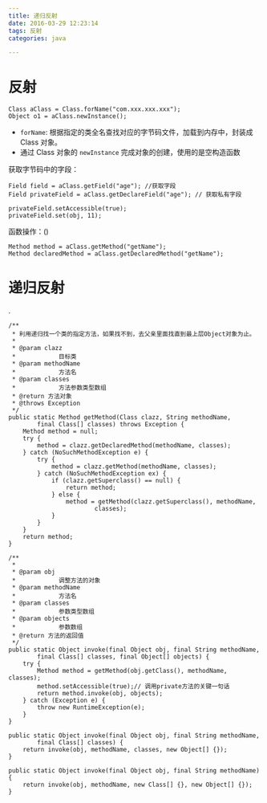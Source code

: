 ```yaml
---
title: 递归反射
date: 2016-03-29 12:23:14
tags: 反射
categories: java

---
```


# 反射

```
Class aClass = Class.forName("com.xxx.xxx.xxx");
Object o1 = aClass.newInstance();
```

- `forName`: 根据指定的类全名查找对应的字节码文件，加载到内存中，封装成 Class 对象。
- 通过 Class 对象的 `newInstance` 完成对象的创建，使用的是空构造函数

获取字节码中的字段：

```
Field field = aClass.getField("age"); //获取字段
Field privateField = aClass.getDeclareField("age"); // 获取私有字段

privateField.setAccessible(true);
privateField.set(obj, 11);
```

函数操作：()

```
Method method = aClass.getMethod("getName");
Method declaredMethod = aClass.getDeclaredMethod("getName");
```

# 递归反射
.

<!--more-->

    /** 
     * 利用递归找一个类的指定方法，如果找不到，去父亲里面找直到最上层Object对象为止。 
     *  
     * @param clazz 
     *            目标类 
     * @param methodName 
     *            方法名 
     * @param classes 
     *            方法参数类型数组 
     * @return 方法对象 
     * @throws Exception 
     */  
    public static Method getMethod(Class clazz, String methodName,  
            final Class[] classes) throws Exception {  
        Method method = null;  
        try {  
            method = clazz.getDeclaredMethod(methodName, classes);  
        } catch (NoSuchMethodException e) {  
            try {  
                method = clazz.getMethod(methodName, classes);  
            } catch (NoSuchMethodException ex) {  
                if (clazz.getSuperclass() == null) {  
                    return method;  
                } else {  
                    method = getMethod(clazz.getSuperclass(), methodName,  
                            classes);  
                }  
            }  
        }  
        return method;  
    }  
  
    /** 
     *  
     * @param obj 
     *            调整方法的对象 
     * @param methodName 
     *            方法名 
     * @param classes 
     *            参数类型数组 
     * @param objects 
     *            参数数组 
     * @return 方法的返回值 
     */  
    public static Object invoke(final Object obj, final String methodName,  
            final Class[] classes, final Object[] objects) {  
        try {  
            Method method = getMethod(obj.getClass(), methodName, classes);  
            method.setAccessible(true);// 调用private方法的关键一句话  
            return method.invoke(obj, objects);  
        } catch (Exception e) {  
            throw new RuntimeException(e);  
        }
    }  
  
    public static Object invoke(final Object obj, final String methodName,  
            final Class[] classes) {  
        return invoke(obj, methodName, classes, new Object[] {});  
    }  
  
    public static Object invoke(final Object obj, final String methodName) {  
        return invoke(obj, methodName, new Class[] {}, new Object[] {});  
    }  